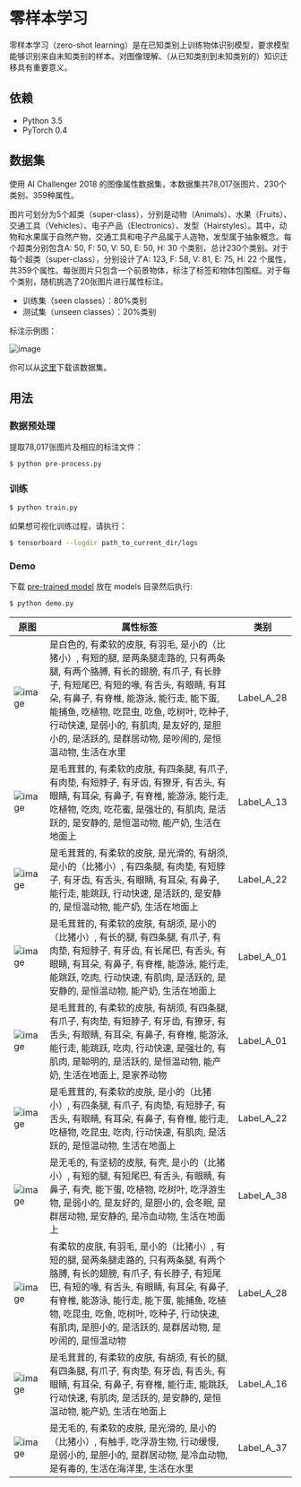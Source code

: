 # 零样本学习

零样本学习（zero-shot learning）是在已知类别上训练物体识别模型，要求模型能够识别来自未知类别的样本。对图像理解、（从已知类别到未知类别的）知识迁移具有重要意义。

## 依赖
- Python 3.5
- PyTorch 0.4

## 数据集
使用 AI Challenger 2018 的图像属性数据集，本数据集共78,017张图片、230个类别、359种属性。

图片可划分为5个超类（super-class），分别是动物（Animals）、水果（Fruits）、交通工具（Vehicles）、电子产品（Electronics）、发型（Hairstyles）。其中，动物和水果属于自然产物，交通工具和电子产品属于人造物，发型属于抽象概念。每个超类分别包含A: 50, F: 50, V: 50, E: 50, H: 30 个类别，总计230个类别。对于每个超类（super-class），分别设计了A: 123, F: 58, V: 81, E: 75, H: 22 个属性，共359个属性。每张图片只包含一个前景物体，标注了标签和物体包围框。对于每个类别，随机挑选了20张图片进行属性标注。

- 训练集（seen classes）：80%类别
- 测试集（unseen classes）：20%类别

标注示例图：

![image](https://github.com/foamliu/Zero-Shot-Learning/raw/master/images/dataset.png)


你可以从[这里](https://challenger.ai/dataset/lad2018)下载该数据集。

## 用法

### 数据预处理
提取78,017张图片及相应的标注文件：
```bash
$ python pre-process.py
```

### 训练
```bash
$ python train.py
```

如果想可视化训练过程，请执行：
```bash
$ tensorboard --logdir path_to_current_dir/logs
```

### Demo
下载 [pre-trained model](https://github.com/foamliu/Zero-Shot-Learning/releases/download/v1.0/model.11-0.6262.hdf5) 放在 models 目录然后执行:

```bash
$ python demo.py
```

|原图|属性标签|类别|
|---|---|---|
|![image](https://github.com/foamliu/Zero-Shot-Learning/raw/master/images/image_0.jpg)|是白色的, 有柔软的皮肤, 有羽毛, 是小的（比猪小）, 有短的腿, 是两条腿走路的, 只有两条腿, 有两个胳膊, 有长的翅膀, 有爪子, 有长脖子, 有短尾巴, 有短的喙, 有舌头, 有眼睛, 有耳朵, 有鼻子, 有脊椎, 能游泳, 能行走, 能下蛋, 能捕鱼, 吃植物, 吃昆虫, 吃鱼, 吃树叶, 吃种子, 行动快速, 是弱小的, 有肌肉, 是友好的, 是胆小的, 是活跃的, 是群居动物, 是吵闹的, 是恒温动物, 生活在水里|Label_A_28|
|![image](https://github.com/foamliu/Zero-Shot-Learning/raw/master/images/image_1.jpg)|是毛茸茸的, 有柔软的皮肤, 有四条腿, 有爪子, 有肉垫, 有短脖子, 有牙齿, 有獠牙, 有舌头, 有眼睛, 有耳朵, 有鼻子, 有脊椎, 能游泳, 能行走, 吃植物, 吃肉, 吃花蜜, 是强壮的, 有肌肉, 是活跃的, 是安静的, 是恒温动物, 能产奶, 生活在地面上|Label_A_13|
|![image](https://github.com/foamliu/Zero-Shot-Learning/raw/master/images/image_2.jpg)|是毛茸茸的, 有柔软的皮肤, 是光滑的, 有胡须, 是小的（比猪小）, 有四条腿, 有肉垫, 有短脖子, 有牙齿, 有舌头, 有眼睛, 有耳朵, 有鼻子, 能行走, 能跳跃, 行动快速, 是活跃的, 是安静的, 是恒温动物, 能产奶, 生活在地面上|Label_A_22|
|![image](https://github.com/foamliu/Zero-Shot-Learning/raw/master/images/image_3.jpg)|是毛茸茸的, 有柔软的皮肤, 有胡须, 是小的（比猪小）, 有长的腿, 有四条腿, 有爪子, 有肉垫, 有短脖子, 有牙齿, 有长尾巴, 有舌头, 有眼睛, 有耳朵, 有鼻子, 有脊椎, 能游泳, 能行走, 能跳跃, 吃肉, 行动快速, 有肌肉, 是活跃的, 是安静的, 是恒温动物, 能产奶, 生活在地面上|Label_A_01|
|![image](https://github.com/foamliu/Zero-Shot-Learning/raw/master/images/image_4.jpg)|是毛茸茸的, 有柔软的皮肤, 有胡须, 有四条腿, 有爪子, 有肉垫, 有短脖子, 有牙齿, 有獠牙, 有舌头, 有眼睛, 有耳朵, 有鼻子, 有脊椎, 能游泳, 能行走, 能跳跃, 吃肉, 行动快速, 是强壮的, 有肌肉, 是聪明的, 是活跃的, 是恒温动物, 能产奶, 生活在地面上, 是家养动物|Label_A_01|
|![image](https://github.com/foamliu/Zero-Shot-Learning/raw/master/images/image_5.jpg)|是毛茸茸的, 有柔软的皮肤, 是小的（比猪小）, 有四条腿, 有爪子, 有肉垫, 有短脖子, 有舌头, 有眼睛, 有耳朵, 有鼻子, 有脊椎, 能行走, 吃植物, 吃昆虫, 吃肉, 行动快速, 有肌肉, 是活跃的, 是恒温动物, 生活在地面上|Label_A_22|
|![image](https://github.com/foamliu/Zero-Shot-Learning/raw/master/images/image_6.jpg)|是无毛的, 有坚韧的皮肤, 有壳, 是小的（比猪小）, 有短的腿, 有短尾巴, 有舌头, 有眼睛, 有鼻子, 有壳, 能下蛋, 吃植物, 吃树叶, 吃浮游生物, 是弱小的, 是友好的, 是胆小的, 会冬眠, 是群居动物, 是安静的, 是冷血动物, 生活在地面上|Label_A_38|
|![image](https://github.com/foamliu/Zero-Shot-Learning/raw/master/images/image_7.jpg)|有柔软的皮肤, 有羽毛, 是小的（比猪小）, 有短的腿, 是两条腿走路的, 只有两条腿, 有两个胳膊, 有长的翅膀, 有爪子, 有长脖子, 有短尾巴, 有短的喙, 有舌头, 有眼睛, 有耳朵, 有鼻子, 有脊椎, 能游泳, 能行走, 能下蛋, 能捕鱼, 吃植物, 吃昆虫, 吃鱼, 吃树叶, 吃种子, 行动快速, 有肌肉, 是胆小的, 是活跃的, 是群居动物, 是吵闹的, 是恒温动物|Label_A_28|
|![image](https://github.com/foamliu/Zero-Shot-Learning/raw/master/images/image_8.jpg)|是毛茸茸的, 有柔软的皮肤, 有胡须, 有长的腿, 有四条腿, 有爪子, 有肉垫, 有牙齿, 有舌头, 有眼睛, 有耳朵, 有鼻子, 有脊椎, 能行走, 能跳跃, 行动快速, 有肌肉, 是活跃的, 是安静的, 是恒温动物, 能产奶, 生活在地面上|Label_A_16|
|![image](https://github.com/foamliu/Zero-Shot-Learning/raw/master/images/image_9.jpg)|是无毛的, 有柔软的皮肤, 是光滑的, 是小的（比猪小）, 有触手, 吃浮游生物, 行动缓慢, 是弱小的, 是胆小的, 是群居动物, 是冷血动物, 是有毒的, 生活在海洋里, 生活在水里|Label_A_37|

